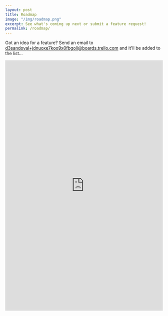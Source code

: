 ```yaml
---
layout: post
title: Roadmap
image: "/img/roadmap.png"
excerpt: See what's coming up next or submit a feature request!
permalink: /roadmap/
---
```

Got an idea for a feature? Send an email to
[d3sandoval+jdnuoxe7koo9x0fbgoli@boards.trello.com](mailto:d3sandoval+jdnuoxe7koo9x0fbgoli@boards.trello.com) and it'll
be added to the list...

<iframe src="https://trello.com/b/hUUXArs7.html" frameBorder="0" width="100%" height="800"></iframe>